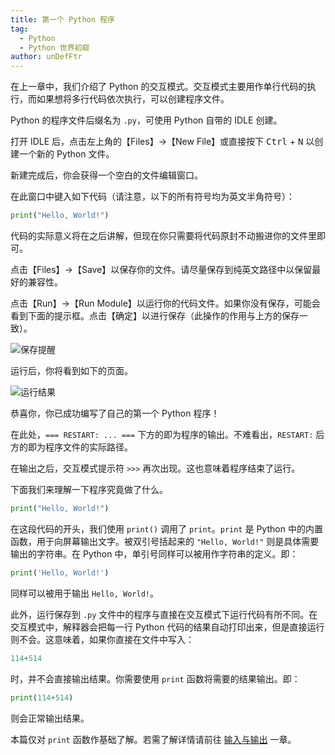 ```yaml
---
title: 第一个 Python 程序
tag: 
  - Python
  - Python 世界初窥
author: unDefFtr
---
```


在上一章中，我们介绍了 Python 的交互模式。交互模式主要用作单行代码的执行，而如果想将多行代码依次执行，可以创建程序文件。

Python 的程序文件后缀名为 `.py`，可使用 Python 自带的 IDLE 创建。

打开 IDLE 后，点击左上角的【Files】→【New File】或直接按下 <kbd>Ctrl</kbd> + <kbd>N</kbd> 以创建一个新的 Python 文件。

新建完成后，你会获得一个空白的文件编辑窗口。

在此窗口中键入如下代码（请注意，以下的所有符号均为英文半角符号）：

```python
print("Hello, World!")
```

代码的实际意义将在之后讲解，但现在你只需要将代码原封不动搬进你的文件里即可。

点击【Files】→【Save】以保存你的文件。请尽量保存到纯英文路径中以保留最好的兼容性。

点击【Run】→【Run Module】以运行你的代码文件。如果你没有保存，可能会看到下面的提示框。点击【确定】以进行保存（此操作的作用与上方的保存一致）。

![保存提醒](image/first-program/save-dialog.png)

运行后，你将看到如下的页面。

![运行结果](image/first-program/program-output.png)

恭喜你，你已成功编写了自己的第一个 Python 程序！

在此处，`=== RESTART: ... ===` 下方的即为程序的输出。不难看出，`RESTART:` 后方的即为程序文件的实际路径。

在输出之后，交互模式提示符 `>>>` 再次出现。这也意味着程序结束了运行。

下面我们来理解一下程序究竟做了什么。

```python
print("Hello, World!")
```

在这段代码的开头，我们使用 `print()` 调用了 `print`。`print` 是 Python 中的内置函数，用于向屏幕输出文字。被双引号括起来的 `"Hello, World!"` 则是具体需要输出的字符串。在 Python 中，单引号同样可以被用作字符串的定义。即：

```python
print('Hello, World!')
```

同样可以被用于输出 `Hello, World!`。

此外，运行保存到 `.py` 文件中的程序与直接在交互模式下运行代码有所不同。在交互模式中，解释器会把每一行 Python 代码的结果自动打印出来，但是直接运行则不会。这意味着，如果你直接在文件中写入：

```python
114+514
```

时，并不会直接输出结果。你需要使用 `print` 函数将需要的结果输出。即：

```python
print(114+514)
```

则会正常输出结果。

本篇仅对 `print` 函数作基础了解。若需了解详情请前往 [输入与输出](../python-basic-blocks/input-output.md) 一章。

